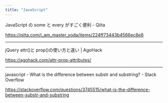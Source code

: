 ```yaml
---
title: "JavaScript"
---
```


JavaScript の some と every がすごく便利 - Qiita

https://qiita.com/i_am_master_yoda/items/224ff73443b4566ec8e8

---

jQuery attr()と prop()の使い方と違い | AgoHack

https://agohack.com/attr-prop-attributes/

---

javascript - What is the difference between substr and substring? - Stack Overflow

https://stackoverflow.com/questions/3745515/what-is-the-difference-between-substr-and-substring
